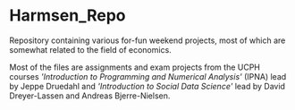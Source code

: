 # Harmsen_Repo

Repository containing various for-fun weekend projects, most of which are somewhat related to the field of economics.

Most of the files are assignments and exam projects from the UCPH courses *'Introduction to Programming and Numerical Analysis'* (IPNA) lead by Jeppe Druedahl and *'Introduction to Social Data Science'* lead by David Dreyer-Lassen and Andreas Bjerre-Nielsen.


